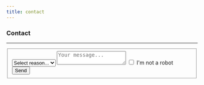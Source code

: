 ```yaml
---
title: contact
---
```

### Contact
<hr>


<section>
    <fieldset>
        <select id="reason">
            <option value="">Select reason...</option>
            <option value="join">Join request</option>
            <option value="other">Other</option>
        </select>
        <textarea placeholder="Your message..." maxlength="1000" id="message"></textarea>
        <label>
            <input type="checkbox" id="imnotarobot">
            I'm not a robot
        </label>
        <button type="submit" id="encryptButton">Send</button>
    </fieldset>
</section>
